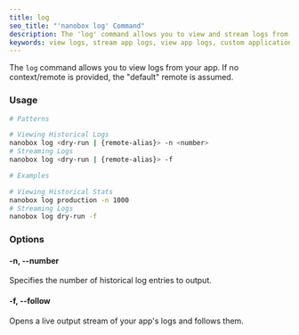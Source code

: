 ```yaml
---
title: log
seo_title: "'nanobox log' Command"
description: The 'log' command allows you to view and stream logs from app.
keywords: view logs, stream app logs, view app logs, custom application logging
---
```


The `log` command allows you to view logs from your app. If no context/remote is provided, the "default" remote is assumed.

### Usage
```bash
# Patterns

# Viewing Historical Logs
nanobox log <dry-run | {remote-alias}> -n <number>
# Streaming Logs
nanobox log <dry-run | {remote-alias}> -f

# Examples

# Viewing Historical Stats
nanobox log production -n 1000
# Streaming Logs
nanobox log dry-run -f
```

### Options
#### -n, --number
Specifies the number of historical log entries to output.

#### -f, --follow
Opens a live output stream of your app's logs and follows them.
